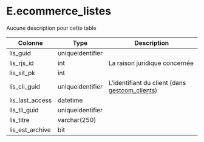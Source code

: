 # E.ecommerce_listes

Aucune description pour cette table

Colonne|Type|Description
---|---|---
lis_guid|uniqueidentifier|
lis_rjs_id|int|La raison juridique concernée 
lis_sit_pk|int|
lis_cli_guid|uniqueidentifier|L'identifiant du client (dans [gestcom_clients](generated_gestcom_clients.md)) 
lis_last_access|datetime|
lis_tli_guid|uniqueidentifier|
lis_titre|varchar(250)|
lis_est_archive|bit|

